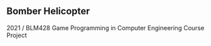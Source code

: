Bomber Helicopter
---------------------
2021 / BLM428 Game Programming in Computer Engineering Course Project
